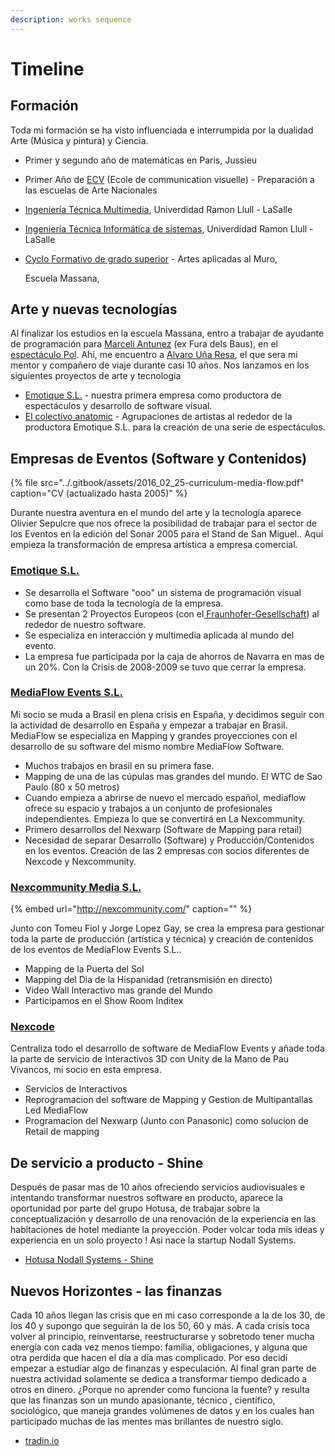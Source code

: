 ```yaml
---
description: works sequence
---
```


# Timeline

## Formación

Toda mi formación se ha visto influenciada e interrumpida por la dualidad Arte \(Música y pintura\) y Ciencia.

* Primer y segundo año de matemáticas en Paris, Jussieu
* Primer Año de [ECV](https://www.ecv.fr/) \(Ecole de communication visuelle\) - Preparación a las escuelas de Arte Nacionales
* [Ingeniería Técnica Multimedia](https://www.salleurl.edu/es/estudios/grado-en-ingenieria-multimedia-mencion-en-videojuegos), Univerdidad Ramon Llull - LaSalle
* [Ingeniería Técnica Informática de sistemas](https://www.salleurl.edu/es/estudios/grado-en-ingenieria-informatica), Univerdidad Ramon Llull - LaSalle
* [Cyclo Formativo de grado superior](https://www.escolamassana.cat/es/tecnico-superior-de-artes-plasticas-y-dise%C3%B1o-en-artes-aplicadas-al-muro_12204) - Artes aplicadas al Muro,

  Escuela Massana,

## Arte y nuevas tecnologías

Al finalizar los estudios en la escuela Massana, entro a trabajar de ayudante de programación para [Marceli Antunez](http://www.marceliantunez.com/) \(ex Fura dels Baus\), en el [espectáculo Pol](http://www.marceliantunez.com/work/pol/). Ahí, me encuentro a [Alvaro Uña Resa](https://www.linkedin.com/in/alvaro-u%C3%B1a-resa-b33669195/), el que sera mi mentor y compañero de viaje durante casi 10 años. Nos lanzamos en los siguientes proyectos de arte y tecnología

* [Emotique S.L.](emotique-sl/) - nuestra primera empresa como productora de espectáculos y desarrollo de software visual. 
* [El colectivo anatomic](colectivo-anatomic/) - Agrupaciones de artistas al rededor de la productora Emotique S.L. para la creación de una serie de espectáculos.

## Empresas de Eventos \(Software y Contenidos\)

{% file src="../.gitbook/assets/2016\_02\_25-curriculum-media-flow.pdf" caption="CV \(actualizado hasta 2005\)" %}

Durante nuestra aventura en el mundo del arte y la tecnología aparece Olivier Sepulcre que nos ofrece la posibilidad de trabajar para el sector de los Eventos en la edición del Sonar 2005 para el Stand de San Miguel.. Aquí empieza la transformación de empresa artística a empresa comercial.

### [Emotique S.L.](emotique-sl/)

* Se desarrolla el Software "ooo" un sistema de programación visual como base de toda la tecnología de la empresa.  
* Se presentan 2 Proyectos Europeos \(con el[ Fraunhofer-Gesellschaft](https://www.fraunhofer.de/en.html)\) al rededor de nuestro software.
* Se especializa en interacción y multimedia aplicada al mundo del evento.
* La empresa fue participada por la caja de ahorros de Navarra en mas de un 20%. Con la Crisis de 2008-2009 se tuvo que cerrar la empresa.

### [MediaFlow Events S.L.](mediaflow-events-sl/)

Mi socio se muda a Brasil en plena crisis en España, y decidimos seguir con la actividad de desarrollo en España y empezar a trabajar en Brasil. MediaFlow se especializa en Mapping y grandes proyecciones con el desarrollo de su software del mismo nombre MediaFlow Software.

* Muchos trabajos en brasil en su primera fase.
* Mapping de una de las cúpulas mas grandes del mundo. El WTC de Sao Paulo \(80 x 50 metros\)
* Cuando empieza a abrirse de nuevo el mercado español, mediaflow ofrece su espacio y trabajos a un conjunto de profesionales independientes. Empieza lo que se convertirá en La Nexcommunity.
* Primero desarrollos del Nexwarp \(Software de Mapping para retail\)
* Necesidad de separar Desarrollo \(Software\) y Producción/Contenidos en los eventos. Creación  de las 2 empresas con socios diferentes de Nexcode y Nexcommunity.

### [Nexcommunity Media S.L.](nexcommunity-sl/)

{% embed url="http://nexcommunity.com/" caption="" %}

Junto con Tomeu Fiol y Jorge Lopez Gay, se crea la empresa para gestionar toda la parte de producción \(artística y técnica\) y creación de contenidos de los eventos de MediaFlow Events S.L..

* Mapping de la Puerta del Sol
* Mapping del Dia de la Hispanidad \(retransmisión en directo\)
* Video Wall Interactivo mas grande del Mundo
* Participamos en el Show Room Inditex

### [Nexcode](nexcode-sl.md)

Centraliza todo el desarrollo de software de MediaFlow Events y añade toda la parte de servicio de Interactivos 3D con Unity de la Mano de Pau Vivancos, mi socio en esta empresa.

* Servicios de Interactivos 
* Reprogramacion del software de Mapping y Gestion de Multipantallas Led MediaFlow
* Programacion del Nexwarp \(Junto con Panasonic\) como solucion de Retail de mapping

## De servicio a producto - Shine

Después de pasar mas de 10 años ofreciendo servicios audiovisuales e intentando transformar nuestros software en producto, aparece la oportunidad por parte del grupo  Hotusa, de trabajar sobre la conceptualización y desarrollo de una renovación de la experiencia en las habitaciones de hotel mediante la proyección. Poder volcar toda mis ideas y experiencia en un solo proyecto ! Asi nace la startup Nodall Systems.

* [Hotusa Nodall Systems - Shine ](nodall-systems-sl.md)

## Nuevos Horizontes - las finanzas

Cada 10 años llegan las crisis que en mi caso corresponde a la de los 30, de los 40 y supongo que seguirán la de los 50, 60 y más. A cada crisis toca volver al principio, reinventarse, reestructurarse y sobretodo tener mucha energía con cada vez menos tiempo: familia, obligaciones, y alguna que otra perdida que hacen el día a día mas complicado. Por eso decidí empezar a estudiar algo de finanzas y especulación. Al final gran parte de nuestra actividad solamente se dedica a transformar tiempo dedicado a otros en dinero. ¿Porque no aprender como funciona la fuente? y resulta que  las finanzas son un mundo apasionante, técnico , científico, sociológico, que maneja grandes volúmenes de datos y en los cuales han participado muchas de las mentes mas brillantes de nuestro siglo.

* [tradin.io](tradin.io.md)

